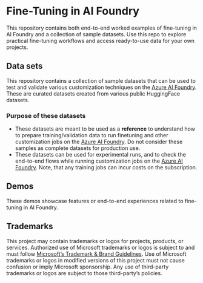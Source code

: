 # Fine-Tuning in AI Foundry
This repository contains both end-to-end worked examples of fine-tuning in AI Foundry and a collection of sample datasets. Use this repo to explore practical fine-tuning workflows and access ready-to-use data for your own projects.

## Data sets
This repository contains a collection of sample datasets that can be used to test and validate various customization techniques on the [Azure AI Foundry](http://ai.azure.com/). These are curated datasets created from various public HuggingFace datasets. 

### Purpose of these datasets

- These datasets are meant to be used as a **reference** to understand how to prepare training/validation data to run finetuning and other customization jobs on the [Azure AI Foundry](http://ai.azure.com/). Do not consider these samples as complete datasets for production use.
- These datasets can be used for experimental runs, and to check the end-to-end flows while running customization jobs on the [Azure AI Foundry](http://ai.azure.com/). Note, that any training jobs can incur costs on the subscription.

## Demos
These demos showcase features or end-to-end experiences related to fine-tuning in AI Foundry.

## Trademarks

This project may contain trademarks or logos for projects, products, or services. Authorized use of Microsoft trademarks or logos is subject to and must follow [Microsoft’s Trademark & Brand Guidelines](https://www.microsoft.com/en-us/legal/intellectualproperty/trademarks/usage/general). Use of Microsoft trademarks or logos in modified versions of this project must not cause confusion or imply Microsoft sponsorship. Any use of third-party trademarks or logos are subject to those third-party’s policies.
